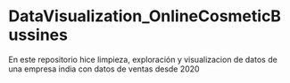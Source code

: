 # DataVisualization_OnlineCosmeticBussines
En este repositorio hice limpieza, exploración y visualizacion de datos de una empresa india con datos de ventas desde 2020 
